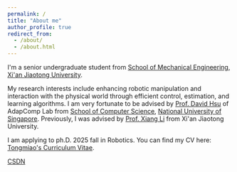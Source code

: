 ```yaml
---
permalink: /
title: "About me"
author_profile: true
redirect_from: 
  - /about/
  - /about.html
---
```

I'm a senior undergraduate student from [School of Mechanical Engineering](http://mec.xjtu.edu.cn/), [Xi'an Jiaotong University](https://www.xjtu.edu.cn/). 

My research interests include enhancing robotic manipulation and interaction with the physical world through efficient control, estimation, and learning algorithms. I am very fortunate to be advised by [Prof. David Hsu](https://www.comp.nus.edu.sg/~dyhsu/) of AdapComp Lab from [School of Computer Science](https://www.comp.nus.edu.sg/cs/), [National University of Singapore](https://www.nus.edu.sg/). Previously, I was advised by [Prof. Xiang Li](https://gr.xjtu.edu.cn/web/lixiang) from Xi'an Jiaotong University. 

I am applying to ph.D. 2025 fall in Robotics. You can find my CV here: [Tongmiao's Curriculum Vitae](../assets/Curriculum_Vitae.pdf). 

[CSDN](https://blog.csdn.net/weixin_68087022?ops_request_misc=%7B%22request%5Fid%22%3A%2206d40b7aea6bd974dda69d4b606ac7e6%22%2C%22scm%22%3A%2220140713.130064515..%22%7D&request_id=06d40b7aea6bd974dda69d4b606ac7e6&biz_id=206&utm_medium=distribute.pc_search_result.none-task-user-null-1-151505242-null-null.nonecase&utm_term=%E5%96%B5%E5%96%9C%E6%AC%A2%E6%95%B2%E7%94%B5%E8%84%91&spm=1018.2226.3001.4351)
